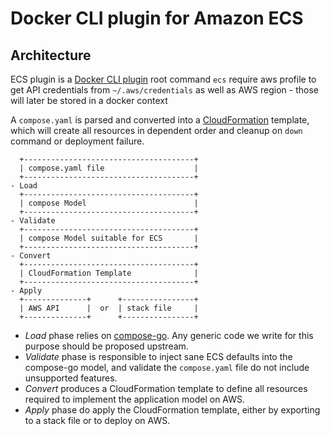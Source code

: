 # Docker CLI plugin for Amazon ECS

## Architecture

ECS plugin is a [Docker CLI plugin](https://docs.docker.com/engine/extend/cli_plugins/)
root command `ecs` require aws profile to get API credentials from `~/.aws/credentials`
as well as AWS region - those will later be stored in a docker context

A `compose.yaml` is parsed and converted into a [CloudFormation](https://aws.amazon.com/cloudformation/)
template, which will create all resources in dependent order and cleanup on
`down` command or deployment failure.

```
  +--------------------------------------+
  | compose.yaml file                    |
  +--------------------------------------+
- Load
  +--------------------------------------+
  | compose Model                        |
  +--------------------------------------+
- Validate
  +--------------------------------------+
  | compose Model suitable for ECS       |
  +--------------------------------------+
- Convert
  +--------------------------------------+
  | CloudFormation Template              |
  +--------------------------------------+
- Apply
  +--------------+      +----------------+  
  | AWS API      |  or  | stack file     |
  +--------------+      +----------------+
```

* _Load_ phase relies on [compose-go](https://github.com/compose-spec/compose-go). Any generic code we write for this 
purpose should be proposed upstream.
* _Validate_ phase is responsible to inject sane ECS defaults into the compose-go model, and validate the `compose.yaml` 
file do not include unsupported features.
* _Convert_ produces a CloudFormation template to define all resources required to implement the application model on AWS.
* _Apply_ phase do apply the CloudFormation template, either by exporting to a stack file or to deploy on AWS.  

